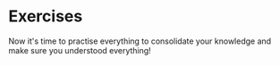 # Exercises

Now it's time to practise everything to consolidate your knowledge and make sure you understood everything!

